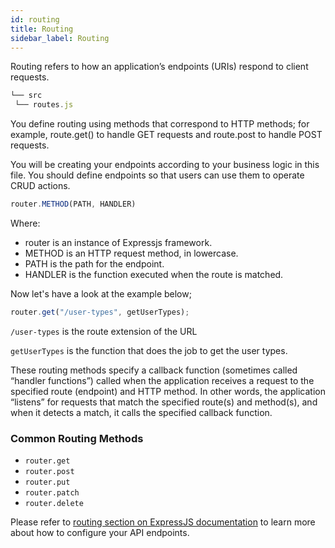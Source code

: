 ```yaml
---
id: routing
title: Routing
sidebar_label: Routing
---
```


Routing refers to how an application’s endpoints (URIs) respond to client requests.

```js
└── src
 └── routes.js
```

You define routing using methods that correspond to HTTP methods; for example, route.get() to handle GET requests and route.post to handle POST requests.

You will be creating your endpoints according to your business logic in this file. You should define endpoints so that users can use them to operate CRUD actions.

```js
router.METHOD(PATH, HANDLER)
```

Where:

- router is an instance of Expressjs framework.
- METHOD is an HTTP request method, in lowercase.
- PATH is the path for the endpoint.
- HANDLER is the function executed when the route is matched.

Now let's have a look at the example below;

```js
router.get("/user-types", getUserTypes);
```

`/user-types` is the route extension of the URL

`getUserTypes` is the function that does the job to get the user types.

These routing methods specify a callback function (sometimes called “handler functions”) called when the application receives a request to the specified route (endpoint) and HTTP method. In other words, the application “listens” for requests that match the specified route(s) and method(s), and when it detects a match, it calls the specified callback function.

### Common Routing Methods

- `router.get`
- `router.post`
- `router.put`
- `router.patch`
- `router.delete`

Please refer to [routing section on ExpressJS documentation](https://expressjs.com/en/guide/routing.html) to learn more about how to configure your API endpoints.
